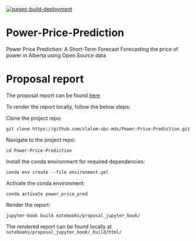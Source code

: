 [![pages-build-deployment](https://github.com/slalom-ubc-mds/Power-Price-Prediction/actions/workflows/pages/pages-build-deployment/badge.svg)](https://github.com/slalom-ubc-mds/Power-Price-Prediction/actions/workflows/pages/pages-build-deployment)

# Power-Price-Prediction

Power Price Prediction: A Short-Term Forecast​  Forecasting the price of power in Alberta using Open Source data​

# Proposal report

The proposal report can be found [here](https://slalom-ubc-mds.github.io/Power-Price-Prediction/proposal.html)

To render the report locally, follow the below steps:

Clone the project repo:

```
git clone https://github.com/slalom-ubc-mds/Power-Price-Prediction.git
```

Navigate to the project repo:

```
cd Power-Price-Prediction
```

Install the conda environment for required dependencies:

```
conda env create --file environment.yml
```

Activate the conda environment:

```
conda activate power_price_pred
```

Render the report:

```
jupyter-book build notebooks/proposal_jupyter_book/
```

The rendered report can be found locally at `notebooks/proposal_jupyter_book/_build/html/`
